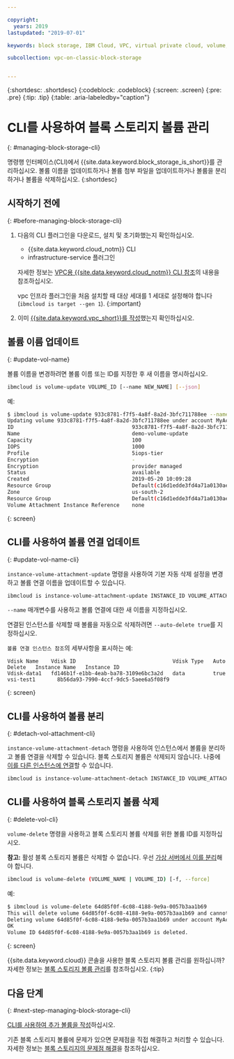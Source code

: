 ```yaml
---

copyright:
  years: 2019
lastupdated: "2019-07-01"

keywords: block storage, IBM Cloud, VPC, virtual private cloud, volume, volume attachment, data storage, virtual server instance, instance

subcollection: vpc-on-classic-block-storage


---
```


{:shortdesc: .shortdesc}
{:codeblock: .codeblock}
{:screen: .screen}
{:pre: .pre}
{:tip: .tip}
{:table: .aria-labeledby="caption"}

# CLI를 사용하여 블록 스토리지 볼륨 관리
{: #managing-block-storage-cli}

명령행 인터페이스(CLI)에서 {{site.data.keyword.block_storage_is_short}}를 관리하십시오. 볼륨 이름을 업데이트하거나 볼륨 첨부 파일을 업데이트하거나 볼륨을 분리하거나 볼륨을 삭제하십시오.
{:shortdesc}

## 시작하기 전에
{: #before-managing-block-storage-cli}

1. 다음의 CLI 플러그인을 다운로드, 설치 및 초기화했는지 확인하십시오.
    * {{site.data.keyword.cloud_notm}} CLI
    * infrastructure-service 플러그인

   자세한 정보는 [VPC용 {{site.data.keyword.cloud_notm}} CLI 참조](/docs/vpc-infrastructure-cli-plugin?topic=vpc-infrastructure-cli-plugin-vpc-reference)의 내용을 참조하십시오.
   
   vpc 인프라 플러그인을 처음 설치할 때 대상 세대를 1 세대로 설정해야 합니다(`ibmcloud is target --gen 1`).
   {:important}
   
2. 이미 [{{site.data.keyword.vpc_short}}를 작성](/docs/vpc-on-classic?topic=vpc-on-classic-getting-started)했는지 확인하십시오.

## 볼륨 이름 업데이트
{: #update-vol-name}

볼륨 이름을 변경하려면 볼륨 이름 또는 ID를 지정한 후 새 이름을 명시하십시오.

```bash
ibmcloud is volume-update VOLUME_ID [--name NEW_NAME] [--json]
```

예:

```bash
$ ibmcloud is volume-update 933c8781-f7f5-4a8f-8a2d-3bfc711788ee --name demo-volume-update
Updating volume 933c8781-f7f5-4a8f-8a2d-3bfc711788ee under account MyAccount 01 as user user1@mycompany.com...
ID                                      933c8781-f7f5-4a8f-8a2d-3bfc711788ee
Name                                    demo-volume-update
Capacity                                100
IOPS                                    1000
Profile                                 5iops-tier
Encryption                              -
Encryption                              provider managed
Status                                  available
Created                                 2019-05-20 10:09:28
Resource Group                          Default(c16d1edde3fd4a71a0130aed371405a0)
Zone                                    us-south-2
Resource Group                          Default(c16d1edde3fd4a71a0130aed371405a0)
Volume Attachment Instance Reference    none
```
{: screen}

## CLI를 사용하여 볼륨 연결 업데이트
{: #update-vol-name-cli}

`instance-volume-attachment-update` 명령을 사용하여 기본 자동 삭제 설정을 변경하고 볼륨 연결 이름을 업데이트할 수 있습니다.

```bash
ibmcloud is instance-volume-attachment-update INSTANCE_ID VOLUME_ATTACHMENT_ID [--name NEW_NAME] [--auto-delete true | false] [--json]
```

`--name` 매개변수를 사용하고 볼륨 연결에 대한 새 이름을 지정하십시오.

연결된 인스턴스를 삭제할 때 볼륨을 자동으로 삭제하려면 `--auto-delete true`를 지정하십시오.

`볼륨 연결 인스턴스 참조`의 세부사항을 표시하는 예:

```
Vdisk Name    Vdisk ID                               Vdisk Type   Auto Delete   Instance Name   Instance ID
Vdisk-data1   fd146b1f-e1bb-4eab-ba78-3109e6bc3a2d   data         true          vsi-test1       8b56da93-7990-4ccf-9dc5-5aee6a5f08f9
```
{: screen}

## CLI를 사용하여 볼륨 분리
{: #detach-vol-attachment-cli}

`instance-volume-attachment-detach` 명령을 사용하여 인스턴스에서 볼륨을 분리하고 볼륨 연결을 삭제할 수 있습니다. 블록 스토리지 볼륨은 삭제되지 않습니다. 나중에 [이를 다른 인스턴스에 연결](/docs/vpc-on-classic-block-storage?topic=vpc-on-classic-block-storage-attaching-block-storage-cli)할 수 있습니다.

```bash
ibmcloud is instance-volume-attachment-detach INSTANCE_ID VOLUME_ATTACHMENT_ID [-f, --force]
```

## CLI를 사용하여 블록 스토리지 볼륨 삭제
{: #delete-vol-cli}

`volume-delete` 명령을 사용하고 블록 스토리지 볼륨 삭제를 위한 볼륨 ID를 지정하십시오.

**참고:** 활성 블록 스토리지 볼륨은 삭제할 수 없습니다. 우선 [가상 서버에서 이를 분리](#detach-vol-attachment-cli)해야 합니다.

```bash
ibmcloud is volume-delete (VOLUME_NAME | VOLUME_ID) [-f, --force]
```

예:

```bash
$ ibmcloud is volume-delete 64d85f0f-6c08-4188-9e9a-0057b3aa1b69
This will delete volume 64d85f0f-6c08-4188-9e9a-0057b3aa1b69 and cannot be undone. Continue?> y
Deleting volume 64d85f0f-6c08-4188-9e9a-0057b3aa1b69 under account MyAccount 01 as user user1@mycompany.com...
OK
Volume ID 64d85f0f-6c08-4188-9e9a-0057b3aa1b69 is deleted.
```
{: screen}

{{site.data.keyword.cloud}} 콘솔을 사용한 블록 스토리지 볼륨 관리를 원하십니까? 자세한 정보는 [블록 스토리지 볼륨 관리](/docs/vpc-on-classic-block-storage?topic=vpc-on-classic-block-storage-managing-block-storage)를 참조하십시오.
{:tip}

## 다음 단계
{: #next-step-managing-block-storage-cli}

[CLI를 사용하여 추가 볼륨을 작성](/docs/vpc-on-classic-block-storage?topic=vpc-on-classic-block-storage-creating-block-storage-cli)하십시오.

기존 블록 스토리지 볼륨에 문제가 있으면 문제점을 직접 해결하고 처리할 수 있습니다. 자세한 정보는 [블록 스토리지의 문제점 해결](/docs/vpc-on-classic-block-storage?topic=vpc-on-classic-block-storage-troubleshoot)을 참조하십시오.
